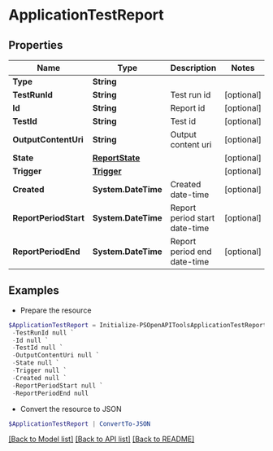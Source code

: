# ApplicationTestReport
## Properties

Name | Type | Description | Notes
------------ | ------------- | ------------- | -------------
**Type** | **String** |  | 
**TestRunId** | **String** | Test run id | [optional] 
**Id** | **String** | Report id | [optional] 
**TestId** | **String** | Test id | [optional] 
**OutputContentUri** | **String** | Output content uri | [optional] 
**State** | [**ReportState**](ReportState.md) |  | [optional] 
**Trigger** | [**Trigger**](Trigger.md) |  | [optional] 
**Created** | **System.DateTime** | Created date-time | [optional] 
**ReportPeriodStart** | **System.DateTime** | Report period start date-time | [optional] 
**ReportPeriodEnd** | **System.DateTime** | Report period end date-time | [optional] 

## Examples

- Prepare the resource
```powershell
$ApplicationTestReport = Initialize-PSOpenAPIToolsApplicationTestReport  -Type null `
 -TestRunId null `
 -Id null `
 -TestId null `
 -OutputContentUri null `
 -State null `
 -Trigger null `
 -Created null `
 -ReportPeriodStart null `
 -ReportPeriodEnd null
```

- Convert the resource to JSON
```powershell
$ApplicationTestReport | ConvertTo-JSON
```

[[Back to Model list]](../README.md#documentation-for-models) [[Back to API list]](../README.md#documentation-for-api-endpoints) [[Back to README]](../README.md)

